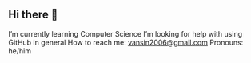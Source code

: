 ## Hi there 👋
I’m currently learning Computer Science
I’m looking for help with using GitHub in general
How to reach me: vansin2006@gmail.com
Pronouns: he/him
<!--
**IvanMartinezRomero/IvanMartinezRomero** is a ✨ _special_ ✨ repository because its `README.md` (this file) appears on your GitHub profile.

Here are some ideas to get you started:

I’m currently learning Computer Science
I’m looking for help with using GitHub in general
How to reach me: vansin2006@gmail.com
Pronouns: he/him
-->

